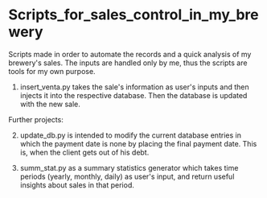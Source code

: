 # Scripts_for_sales_control_in_my_brewery
Scripts made in order to automate the records and a quick analysis of my brewery's sales. The inputs are handled only by me, thus the scripts are tools for my own purpose.

1. insert_venta.py takes the sale's information as user's inputs and then injects it into the respective database. Then the database is updated with the new sale.

Further projects:

2. update_db.py is intended to modify the current database entries in which the payment date is none by placing the final payment date. This is, when the client gets out of his debt. 

3. summ_stat.py as a summary statistics generator which takes time periods (yearly, monthly, daily) as user's input, and return useful insights about sales in that period.
